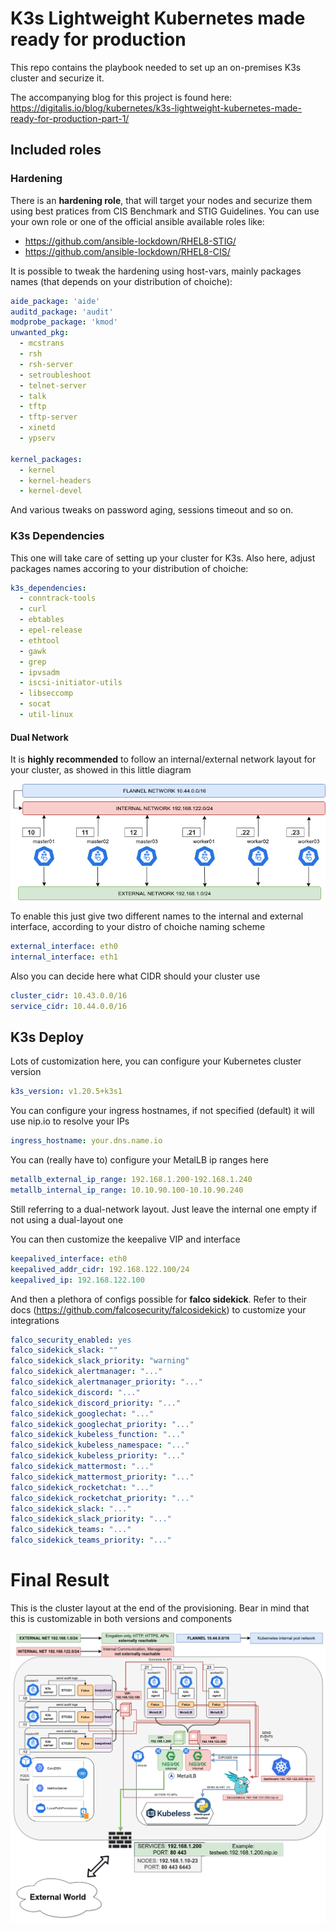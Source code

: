 # K3s Lightweight Kubernetes made ready for production

This repo contains the playbook needed to set up an on-premises K3s cluster and securize it.

The accompanying blog for this project is found here: https://digitalis.io/blog/kubernetes/k3s-lightweight-kubernetes-made-ready-for-production-part-1/

## Included roles

### Hardening

There is an **hardening role**, that will target your nodes and securize them using best pratices from CIS Benchmark and STIG Guidelines.
You can use your own role or one of the official ansible available roles like:

- https://github.com/ansible-lockdown/RHEL8-STIG/
- https://github.com/ansible-lockdown/RHEL8-CIS/

It is possible to tweak the hardening using host-vars, mainly packages names (that depends on your distribution of choiche):

```yaml
aide_package: 'aide'
auditd_package: 'audit'
modprobe_package: 'kmod'
unwanted_pkg:
  - mcstrans
  - rsh
  - rsh-server
  - setroubleshoot
  - telnet-server
  - talk
  - tftp
  - tftp-server
  - xinetd
  - ypserv

kernel_packages:
  - kernel
  - kernel-headers
  - kernel-devel
```

And various tweaks on password aging, sessions timeout and so on.

### K3s Dependencies

This one will take care of setting up your cluster for K3s. Also here, adjust packages names accoring to your distribution of choiche:

```yaml
k3s_dependencies:
  - conntrack-tools
  - curl
  - ebtables
  - epel-release
  - ethtool
  - gawk
  - grep
  - ipvsadm
  - iscsi-initiator-utils
  - libseccomp
  - socat
  - util-linux
```

#### Dual Network

It is **highly recommended** to follow an internal/external network layout for your cluster, as showed in this little diagram

![layout](./pics/network-layout.png)

To enable this just give two different names to the internal and external interface, according to your distro of choiche naming scheme

```yaml
external_interface: eth0
internal_interface: eth1
```

Also you can decide here what CIDR should your cluster use

```yaml
cluster_cidr: 10.43.0.0/16
service_cidr: 10.44.0.0/16
```

## K3s Deploy

Lots of customization here, you can configure your Kubernetes cluster version

```yaml
k3s_version: v1.20.5+k3s1
```

You can configure your ingress hostnames, if not specified (default) it will use nip.io to resolve your IPs

```yaml
ingress_hostname: your.dns.name.io
```

You can (really have to) configure your MetalLB ip ranges here

```yaml
metallb_external_ip_range: 192.168.1.200-192.168.1.240
metallb_internal_ip_range: 10.10.90.100-10.10.90.240
```

Still referring to a dual-network layout. Just leave the internal one empty if not using a dual-layout one

You can then customize the keepalive VIP and interface

```yaml
keepalived_interface: eth0
keepalived_addr_cidr: 192.168.122.100/24
keepalived_ip: 192.168.122.100
```

And then a plethora of configs possible for **falco sidekick**. Refer to their docs (https://github.com/falcosecurity/falcosidekick) to customize your integrations

```yaml
falco_security_enabled: yes
falco_sidekick_slack: ""
falco_sidekick_slack_priority: "warning"
falco_sidekick_alertmanager: "..."
falco_sidekick_alertmanager_priority: "..."
falco_sidekick_discord: "..."
falco_sidekick_discord_priority: "..."
falco_sidekick_googlechat: "..."
falco_sidekick_googlechat_priority: "..."
falco_sidekick_kubeless_function: "..."
falco_sidekick_kubeless_namespace: "..."
falco_sidekick_kubeless_priority: "..."
falco_sidekick_mattermost: "..."
falco_sidekick_mattermost_priority: "..."
falco_sidekick_rocketchat: "..."
falco_sidekick_rocketchat_priority: "..."
falco_sidekick_slack: "..."
falco_sidekick_slack_priority: "..."
falco_sidekick_teams: "..."
falco_sidekick_teams_priority: "..."
```

# Final Result

This is the cluster layout at the end of the provisioning. Bear in mind that this is customizable in both versions and components

![layout](./pics/cluster-scheme.png)
